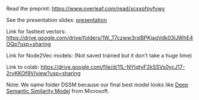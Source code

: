Read the preprint: https://www.overleaf.com/read/xcxxpfpyfywy

See the presentation slides: [presentation](presentation.pdf)

Link for fasttext vectors: https://drive.google.com/drive/folders/1W_T7czww3rslBPKjagVdk03lJWhE4OQp?usp=sharing

Link for Node2Vec models: (Not saved trained but it don't take a huge time)

Link to colab: https://drive.google.com/file/d/11L-NYIqtyF2kSSVs0ycJ17-2rvKKOf9V/view?usp=sharing

Note: We name folder DSSM because our final best model looks like [Deep Semantic Similarity Model](https://www.microsoft.com/en-us/research/wp-content/uploads/2016/02/cikm2013_DSSM_fullversion.pdf) from Microsoft.
